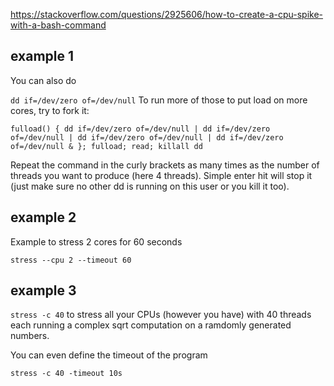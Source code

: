 
https://stackoverflow.com/questions/2925606/how-to-create-a-cpu-spike-with-a-bash-command


## example 1

You can also do

`dd if=/dev/zero of=/dev/null`
To run more of those to put load on more cores, try to fork it:

`fulload() { dd if=/dev/zero of=/dev/null | dd if=/dev/zero of=/dev/null | dd if=/dev/zero of=/dev/null | dd if=/dev/zero of=/dev/null & }; fulload; read; killall dd`


Repeat the command in the curly brackets as many times as the number of threads you want to produce (here 4 threads). Simple enter hit will stop it (just make sure no other dd is running on this user or you kill it too).


## example 2

Example to stress 2 cores for 60 seconds

`stress --cpu 2 --timeout 60`

## example 3

`stress -c 40`
to stress all your CPUs (however you have) with 40 threads each running a complex sqrt computation on a ramdomly generated numbers.

You can even define the timeout of the program

`stress -c 40 -timeout 10s`